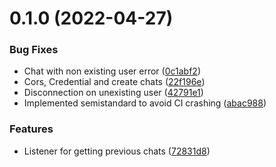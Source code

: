# 0.1.0 (2022-04-27)


### Bug Fixes

* Chat with non existing user error ([0c1abf2](https://github.com/Stacking-Up/chat-service/commit/0c1abf2d62eafeac1a4d907c48d970aa41b4fedc))
* Cors, Credential and create chats ([22f196e](https://github.com/Stacking-Up/chat-service/commit/22f196ef77f131321c87df4af3e67500da1fa004))
* Disconnection on unexisting user ([42791e1](https://github.com/Stacking-Up/chat-service/commit/42791e15f5e09c3625b7936f3e2f4e50b470ee14))
* Implemented semistandard to avoid CI crashing ([abac988](https://github.com/Stacking-Up/chat-service/commit/abac988de471105b5a177f90d8593b6678ce7059))


### Features

* Listener for getting previous chats ([72831d8](https://github.com/Stacking-Up/chat-service/commit/72831d845ae3eb09a7145030c9c6a47b3d55d266))



